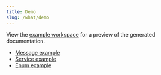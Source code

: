 ```yaml
---
title: Demo
slug: /what/demo
---
```


View the [example workspace](/protodocs/protobuffet/example/ad/v1/ads.proto) for a preview of the generated documentation.
- [Message example](/protodocs/protobuffet/example/checkout/v1/checkout.proto#orderresult)
- [Service example](/protodocs/protobuffet/example/carts/v1/carts.proto#cartservice)
- [Enum example](/protodocs/protobuffet/example/ad/v1/ads.proto#adtype)